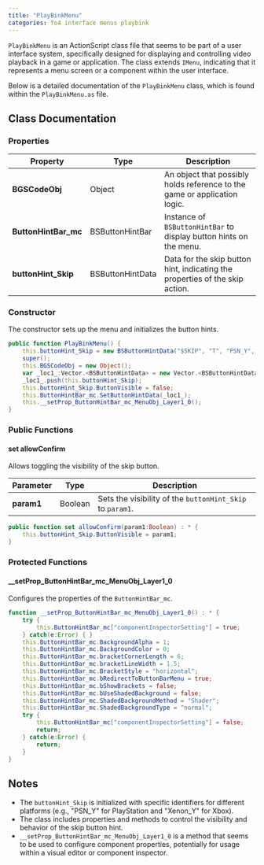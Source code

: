 ```yaml
---
title: "PlayBinkMenu"
categories: fo4 interface menus playbink
---
```


`PlayBinkMenu` is an ActionScript class file that seems to be part of a user interface system, specifically designed for displaying and controlling video playback in a game or application.
The class extends `IMenu`, indicating that it represents a menu screen or a component within the user interface.

Below is a detailed documentation of the `PlayBinkMenu` class, which is found within the `PlayBinkMenu.as` file.

## Class Documentation

### Properties

| Property            | Type              | Description                                                                 |
|---------------------|-------------------|-----------------------------------------------------------------------------|
| **BGSCodeObj**      | Object            | An object that possibly holds reference to the game or application logic.   |
| **ButtonHintBar_mc**| BSButtonHintBar   | Instance of `BSButtonHintBar` to display button hints on the menu.          |
| **buttonHint_Skip** | BSButtonHintData  | Data for the skip button hint, indicating the properties of the skip action.|

### Constructor

The constructor sets up the menu and initializes the button hints.

```actionscript
public function PlayBinkMenu() {
    this.buttonHint_Skip = new BSButtonHintData("$SKIP", "T", "PSN_Y", "Xenon_Y", 1, null);
    super();
    this.BGSCodeObj = new Object();
    var _loc1_:Vector.<BSButtonHintData> = new Vector.<BSButtonHintData>();
    _loc1_.push(this.buttonHint_Skip);
    this.buttonHint_Skip.ButtonVisible = false;
    this.ButtonHintBar_mc.SetButtonHintData(_loc1_);
    this.__setProp_ButtonHintBar_mc_MenuObj_Layer1_0();
}
```

### Public Functions

#### set allowConfirm

Allows toggling the visibility of the skip button.

| Parameter   | Type    | Description                                              |
|-------------|---------|----------------------------------------------------------|
| **param1**  | Boolean | Sets the visibility of the `buttonHint_Skip` to `param1`.|

```actionscript
public function set allowConfirm(param1:Boolean) : * {
    this.buttonHint_Skip.ButtonVisible = param1;
}
```

### Protected Functions

#### \_\_setProp_ButtonHintBar_mc_MenuObj_Layer1_0

Configures the properties of the `ButtonHintBar_mc`.

```actionscript
function __setProp_ButtonHintBar_mc_MenuObj_Layer1_0() : * {
    try {
        this.ButtonHintBar_mc["componentInspectorSetting"] = true;
    } catch(e:Error) { }
    this.ButtonHintBar_mc.BackgroundAlpha = 1;
    this.ButtonHintBar_mc.BackgroundColor = 0;
    this.ButtonHintBar_mc.bracketCornerLength = 6;
    this.ButtonHintBar_mc.bracketLineWidth = 1.5;
    this.ButtonHintBar_mc.BracketStyle = "horizontal";
    this.ButtonHintBar_mc.bRedirectToButtonBarMenu = true;
    this.ButtonHintBar_mc.bShowBrackets = false;
    this.ButtonHintBar_mc.bUseShadedBackground = false;
    this.ButtonHintBar_mc.ShadedBackgroundMethod = "Shader";
    this.ButtonHintBar_mc.ShadedBackgroundType = "normal";
    try {
        this.ButtonHintBar_mc["componentInspectorSetting"] = false;
        return;
    } catch(e:Error) {
        return;
    }
}
```

## Notes
- The `buttonHint_Skip` is initialized with specific identifiers for different platforms (e.g., "PSN_Y" for PlayStation and "Xenon_Y" for Xbox).
- The class includes properties and methods to control the visibility and behavior of the skip button hint.
- `__setProp_ButtonHintBar_mc_MenuObj_Layer1_0` is a method that seems to be used to configure component properties, potentially for usage within a visual editor or component inspector.
